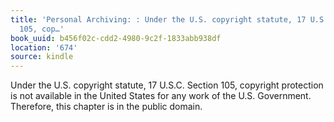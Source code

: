 ```yaml
---
title: 'Personal Archiving: : Under the U.S. copyright statute, 17 U.S.C. Section
  105, cop…'
book_uuid: b456f02c-cdd2-4980-9c2f-1833abb938df
location: '674'
source: kindle
---
```


Under the U.S. copyright statute, 17 U.S.C. Section 105, copyright protection is not available in the United States for any work of the U.S. Government. Therefore, this chapter is in the public domain.